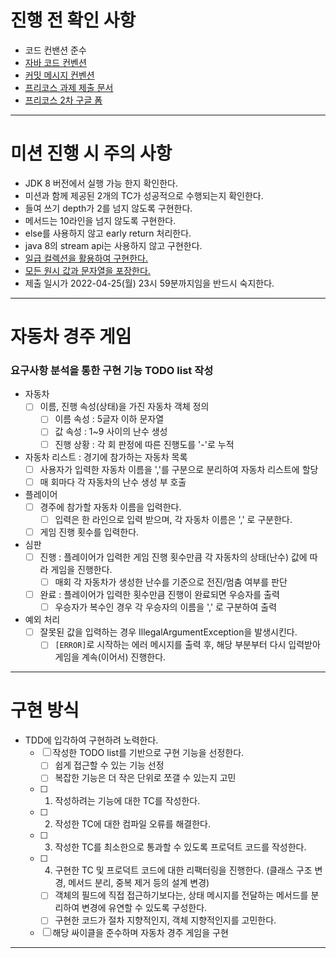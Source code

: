 # 진행 전 확인 사항
 - 코드 컨밴션 준수
 - [자바 코드 컨벤션](https://github.com/woowacourse/woowacourse-docs/tree/master/styleguide/java)
 - [커밋 메시지 컨벤션](https://gist.github.com/stephenparish/9941e89d80e2bc58a153)
 - [프리코스 과제 제출 문서](https://github.com/next-step/nextstep-docs/tree/master/precourse)
 - [프리코스 2차 구글 폼](https://forms.gle/81oDtFBEU5JWLfV1A)

---
# 미션 진행 시 주의 사항 
 - JDK 8 버전에서 실행 가능 한지 확인한다.
 - 미션과 함께 제공된 2개의 TC가 성공적으로 수행되는지 확인한다.
 - 들여 쓰기 depth가 2를 넘지 않도록 구현한다.
 - 메서드는 10라인을 넘지 않도록 구현한다.
 - else를 사용하지 않고 early return 처리한다.
 - java 8의 stream api는 사용하지 않고 구현한다.
 - [일급 컬렉션을 활용하여 구현한다.](https://developerfarm.wordpress.com/2012/02/01/object_calisthenics_/)
 - [모든 원시 값과 문자열을 포장한다.](https://developerfarm.wordpress.com/2012/01/27/object_calisthenics_4/)
 - 제출 일시가 2022-04-25(월) 23시 59분까지임을 반드시 숙지한다.
 
---
# 자동차 경주 게임
### 요구사항 분석을 통한 구현 기능 TODO list 작성
 - 자동차
   - [ ] 이름, 진행 속성(상태)을 가진 자동차 객체 정의
     - [ ] 이름 속성 : 5글자 이하 문자열
     - [ ] 값 속성 : 1~9 사이의 난수 생성
     - [ ] 진행 상황 : 각 회 판정에 따른 진행도를 '-'로 누적 
 - 자동차 리스트 : 경기에 참가하는 자동차 목록
   - [ ] 사용자가 입력한 자동차 이름을 ','를 구분으로 분리하여 자동차 리스트에 할당
   - [ ] 매 회마다 각 자동차의 난수 생성 부 호출
 - 플레이어
   - [ ] 경주에 참가할 자동차 이름을 입력한다.
     - [ ] 입력은 한 라인으로 입력 받으며, 각 자동차 이름은 ',' 로 구분한다.
   - [ ] 게임 진행 횟수를 입력한다.
 - 심판
   - [ ] 진행 : 플레이어가 입력한 게임 진행 횟수만큼 각 자동차의 상태(난수) 값에 따라 게임을 진행한다.
     - [ ] 매회 각 자동차가 생성한 난수를 기준으로 전진/멈춤 여부를 판단
   - [ ] 완료 : 플레이어가 입력한 횟수만큼 진행이 완료되면 우승자를 출력
     - [ ] 우승자가 복수인 경우 각 우승자의 이름을 ',' 로 구분하여 출력
 - 예외 처리
   - [ ] 잘못된 값을 입력하는 경우 IllegalArgumentException을 발생시킨다.
     - [ ] `[ERROR]`로 시작하는 에러 메시지를 출력 후, 해당 부분부터 다시 입력받아 게임을 계속(이어서) 진행한다.

---
# 구현 방식
- TDD에 입각하여 구현하려 노력한다.
  - [ ] 작성한 TODO list를 기반으로 구현 기능을 선정한다.
    - [ ] 쉽게 접근할 수 있는 기능 선정
    - [ ] 복잡한 기능은 더 작은 단위로 쪼갤 수 있는지 고민
  - [ ] 1. 작성하려는 기능에 대한 TC를 작성한다.
  - [ ] 2. 작성한 TC에 대한 컴파일 오류를 해결한다.
  - [ ] 3. 작성한 TC를 최소한으로 통과할 수 있도록 프로덕트 코드를 작성한다.
  - [ ] 4. 구현한 TC 및 프로덕트 코드에 대한 리팩터링을 진행한다. (클래스 구조 변경, 메서드 분리, 중복 제거 등의 설계 변경)
    - [ ] 객체의 필드에 직접 접근하기보다는, 상태 메시지를 전달하는 메서드를 분리하여 변경에 유연할 수 있도록 구성한다.
    - [ ] 구현한 코드가 절차 지향적인지, 객체 지향적인지를 고민한다.
  - [ ] 해당 싸이클을 준수하며 자동차 경주 게임을 구현

---